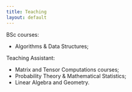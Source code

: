 ```yaml
---
title: Teaching
layout: default
---
```


BSc courses:
* Algorithms & Data Structures;

Teaching Assistant:
* Matrix and Tensor Computations courses;
* Probability Theory & Mathematical Statistics;
* Linear Algebra and Geometry.